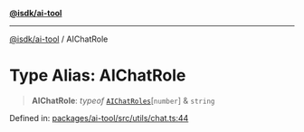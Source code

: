 [**@isdk/ai-tool**](../README.md)

***

[@isdk/ai-tool](../globals.md) / AIChatRole

# Type Alias: AIChatRole

> **AIChatRole**: *typeof* [`AIChatRoles`](../variables/AIChatRoles.md)\[`number`\] & `string`

Defined in: [packages/ai-tool/src/utils/chat.ts:44](https://github.com/isdk/ai-tool.js/blob/c084189f913fb955b91b492de68bd07ce78f8c82/src/utils/chat.ts#L44)
